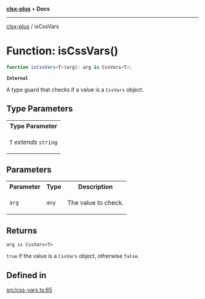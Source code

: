 [**clsx-plus**](README.md) • **Docs**

---

[clsx-plus](README.md) / isCssVars

# Function: isCssVars()

```ts
function isCssVars<T>(arg): arg is CssVars<T>;
```

**`Internal`**

A type guard that checks if a value is a `CssVars` object.

## Type Parameters

<table>
<tr>
<th>Type Parameter</th>
</tr>
<tr>
<td>

`T` _extends_ `string`

</td>
</tr>
</table>

## Parameters

<table>
<tr>
<th>Parameter</th>
<th>Type</th>
<th>Description</th>
</tr>
<tr>
<td>

`arg`

</td>
<td>

`any`

</td>
<td>

The value to check.

</td>
</tr>
</table>

## Returns

`arg is CssVars<T>`

`true` if the value is a `CssVars` object, otherwise `false`.

## Defined in

[src/css-vars.ts:65](https://github.com/HoodieCollin/clsx-plus/blob/4d55252443bab37590ad84a6e45f55cb4343cd0f/src/css-vars.ts#L65)

